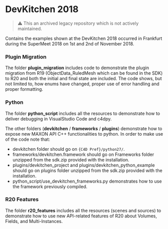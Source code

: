 # DevKitchen 2018

> :warning: This an archived legacy repository which is not actively maintained.

Contains the examples shown at the DevKitchen 2018 occurred in Frankfurt during the SuperMeet 2018 on 1st and 2nd of November 2018.

### Plugin Migration

The folder **plugin_migration** includes code to demonstrate the plugin migration from R19 (ObjectData_RuledMesh which can be found in the SDK) to R20 and both the initial and final state are included. The code shows, but not limited to, how enums have changed, proper use of error handling and proper formatting.

### Python

The folder **python_script** includes all the resources to demonstrate how to deliver debugging in VisualStudio Code and c4dpy.

The other folders (**devkitchen** / **frameworks** / **plugins**) demonstrate how to expose new MAXON API C++ functionalities to python. In order to make use of the code note that:
 * devkitchen folder should go on `{C4D Pref}/python27/`.
 * frameworks/devkitchen.framework should go on Frameworks folder unzipped from the sdk.zip provided with the installation.
 * plugins/devkitchen_project and plugins/devkitchen_python_example should go on plugins folder unzipped from the sdk.zip provided with the installation.
 * python_script/use_devkitchen_frameworks.py demonstrates how to use the framework previously compiled.

 ### R20 Features
 
 The folder **r20_features** includes all the resources (scenes and sources) to demonstrate how to use new API-related features of R20 about Volumes, Fields, and Multi-Instances.
